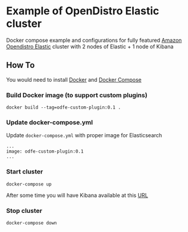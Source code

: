 # Example of OpenDistro Elastic cluster 

Docker compose example and configurations for fully featured [Amazon Opendistro Elastic](https://opendistro.github.io/for-elasticsearch/) cluster with 2 nodes of Elastic + 1 node of Kibana

## How To

You would need to install [Docker](https://docs.docker.com/install/) and [Docker Compose](https://docs.docker.com/compose/install/)

### Build Docker image (to support custom plugins)

```
docker build --tag=odfe-custom-plugin:0.1 .
```

### Update docker-compose.yml

Update `docker-compose.yml` with proper image for Elasticsearch

```
...
image: odfe-custom-plugin:0.1
...
```


### Start cluster 

```
docker-compose up
```

After some time you will have Kibana available at this [URL](http://localhost:5601/app/kibana#/discover)

### Stop cluster

```
docker-compose down
```
